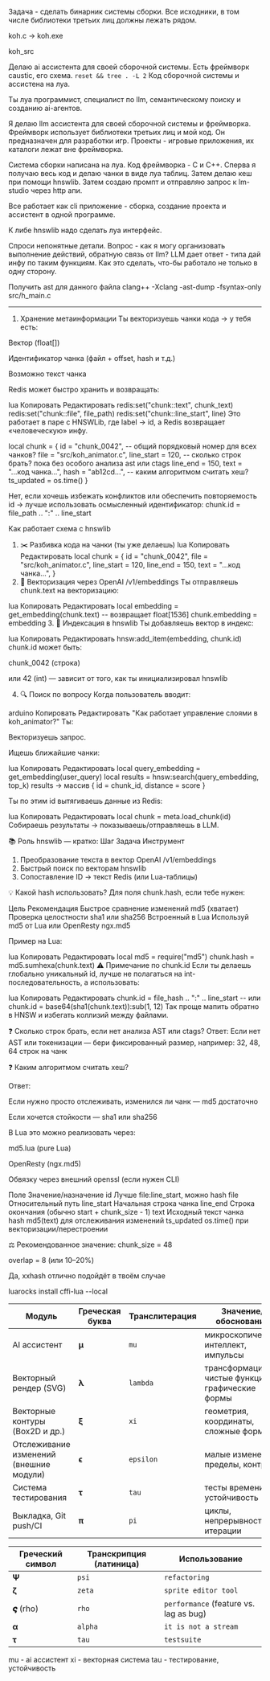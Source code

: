 Задача - сделать бинарник системы сборки. 
Все исходники, в том числе библиотеки третьих лиц должны лежать рядом.

koh.c -> koh.exe

koh_src

Делаю ai ассистента для своей сборочной системы. Есть фреймворк caustic, его схема.
`reset && tree . -L 2`
Код сборочной системы и ассистена на луа.

Ты луа программист, специалист по llm, семантическому поиску и созданию 
ai-агентов.

Я делаю llm ассистента для своей сборочной системы и фреймворка. 
Фреймворк использует библиотеки третьих лиц и мой код. Он предназначен для
разработки игр. Проекты - игровые приложения, их каталоги лежат вне фреймворка.

Система сборки написана на луа. Код фреймворка - C и С++. 
Сперва я получаю весь код и делаю чанки в виде луа таблиц. 
Затем делаю кеш при помощи hnswlib. 
Затем создаю промпт и отправляю запрос к lm-studio через http апи.

Все работает как cli приложение - сборка, создание проекта и ассистент в одной
программе.

К либе hnswlib надо сделать луа интерфейс.

Спроси непонятные детали.
Вопрос - как я могу организовать выполнение действий, обратную связь от llm?
LLM дает ответ - типа дай инфу по таким функциям. Как это сделать, что-бы 
работало не только в одну сторону.

Получить ast для данного файла
clang++ -Xclang -ast-dump -fsyntax-only src/h_main.c



--------------------------



1. Хранение метаинформации
Ты векторизуешь чанки кода → у тебя есть:

Вектор (float[])

Идентификатор чанка (файл + offset, hash и т.д.)

Возможно текст чанка

Redis может быстро хранить и возвращать:

lua
Копировать
Редактировать
redis:set("chunk:<id>:text", chunk_text)
redis:set("chunk:<id>:file", file_path)
redis:set("chunk:<id>:line_start", line)
Это работает в паре с HNSWLib, где label → id, а Redis возвращает «человеческую» инфу.


local chunk = {
  id = "chunk_0042", -- общий порядковый номер для всех чанков?
  file = "src/koh_animator.c",
  line_start = 120, -- сколько строк брать? пока без особого анализа ast или ctags
  line_end = 150,
  text = "...код чанка...",
  hash = "ab12cd...", -- каким алгоритмом считать хеш?
  ts_updated = os.time()
}


Нет, если хочешь избежать конфликтов или обеспечить повторяемость id → лучше использовать осмысленный идентификатор:
chunk.id = file_path .. ":" .. line_start


Как работает схема с hnswlib
1. ✂️ Разбивка кода на чанки (ты уже делаешь)
lua
Копировать
Редактировать
local chunk = {
  id = "chunk_0042",
  file = "src/koh_animator.c",
  line_start = 120,
  line_end = 150,
  text = "...код чанка...",
}
2. 🔢 Векторизация через OpenAI /v1/embeddings
Ты отправляешь chunk.text на векторизацию:

lua
Копировать
Редактировать
local embedding = get_embedding(chunk.text) -- возвращает float[1536]
chunk.embedding = embedding
3. 🧠 Индексация в hnswlib
Ты добавляешь вектор в индекс:

lua
Копировать
Редактировать
hnsw:add_item(embedding, chunk.id)
chunk.id может быть:

chunk_0042 (строка)

или 42 (int) — зависит от того, как ты инициализировал hnswlib

4. 🔍 Поиск по вопросу
Когда пользователь вводит:

arduino
Копировать
Редактировать
"Как работает управление слоями в koh_animator?"
Ты:

Векторизуешь запрос.

Ищешь ближайшие чанки:

lua
Копировать
Редактировать
local query_embedding = get_embedding(user_query)
local results = hnsw:search(query_embedding, top_k)
results → массив { id = chunk_id, distance = score }

Ты по этим id вытягиваешь данные из Redis:

lua
Копировать
Редактировать
local chunk = meta.load_chunk(id)
Собираешь результаты → показываешь/отправляешь в LLM.

📚 Роль hnswlib — кратко:
Шаг	Задача	Инструмент
1.	Преобразование текста в вектор	OpenAI /v1/embeddings
2.	Быстрый поиск по векторам	hnswlib
3.	Сопоставление ID → текст	Redis (или Lua-таблицы)

💡 Какой hash использовать?
Для поля chunk.hash, если тебе нужен:

Цель	Рекомендация
Быстрое сравнение изменений	md5 (хватает)
Проверка целостности	sha1 или sha256
Встроенный в Lua	Используй md5 от Lua или OpenResty ngx.md5

Пример на Lua:

lua
Копировать
Редактировать
local md5 = require("md5")
chunk.hash = md5.sumhexa(chunk.text)
⚠️ Примечание по chunk.id
Если ты делаешь глобально уникальный id, лучше не полагаться на int-последовательность, а использовать:

lua
Копировать
Редактировать
chunk.id = file_hash .. ":" .. line_start
-- или
chunk.id = base64(sha1(chunk.text)):sub(1, 12)
Так проще мапить обратно в HNSW и избегать коллизий между файлами.


❓ Сколько строк брать, если нет анализа AST или ctags?
Ответ:
Если нет AST или токенизации — бери фиксированный размер, например:
32, 48, 64 строк на чанк


❓ Каким алгоритмом считать хеш?

Ответ:

Если нужно просто отслеживать, изменился ли чанк — md5 достаточно

Если хочется стойкости — sha1 или sha256

В Lua это можно реализовать через:

md5.lua (pure Lua)

OpenResty (ngx.md5)

Обвязку через внешний openssl (если нужен CLI)



Поле	Значение/назначение
id	Лучше file:line_start, можно hash
file	Относительный путь
line_start	Начальная строка чанка
line_end	Строка окончания (обычно start + chunk_size - 1)
text	Исходный текст чанка
hash	md5(text) для отслеживания изменений
ts_updated	os.time() при векторизации/перестроении

⚖️ Рекомендованное значение:
chunk_size = 48

overlap = 8 (или 10–20%)

Да, xxhash отлично подойдёт в твоём случае

luarocks install cffi-lua --local



| Модуль                                  | Греческая буква | Транслитерация | Значение/обоснование                             |
| --------------------------------------- | --------------- | -------------- | ------------------------------------------------ |
| AI ассистент                            | **μ**           | `mu`           | микроскопический интеллект, импульсы             |
| Векторный рендер (SVG)                  | **λ**           | `lambda`       | трансформации, чистые функции, графические формы |
| Векторные контуры (Box2D и др.)         | **ξ**           | `xi`           | геометрия, координаты, сложные формы             |
| Отслеживание изменений (внешние модули) | **ϵ**           | `epsilon`      | малые изменения, пределы, контроль               |
| Система тестирования                    | **τ**           | `tau`          | тесты времени, устойчивость                      |
| Выкладка, Git push/CI                   | **π**           | `pi`           | циклы, непрерывность, итерации                   |

| Греческий символ | Транскрипция (латиница) | Использование                          |
| ---------------- | ----------------------- | -------------------------------------- |
| **Ψ**            | `psi`                   | `refactoring`                          |
| **ζ**            | `zeta`                  | `sprite editor tool`                   |
| **𝝇** (rho)     | `rho`                   | `performance` (feature vs. lag as bug) |
| **α**            | `alpha`                 | `it is not a stream`                   |
| **τ**            | `tau`                   | `testsuite`                            |

mu - ai ассистент
xi - векторная система
tau - тестирование, устойчивость

